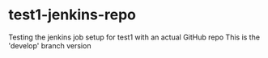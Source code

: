 # test1-jenkins-repo
Testing the jenkins job setup for test1 with an actual GitHub repo
This is the 'develop' branch version
